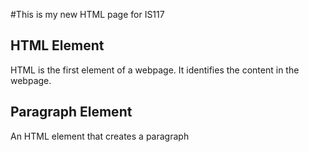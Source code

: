 #This is my new HTML page for IS117

## HTML Element
HTML is the first element of a webpage. It identifies the content in the webpage.

## Paragraph Element
An HTML element that creates a paragraph
